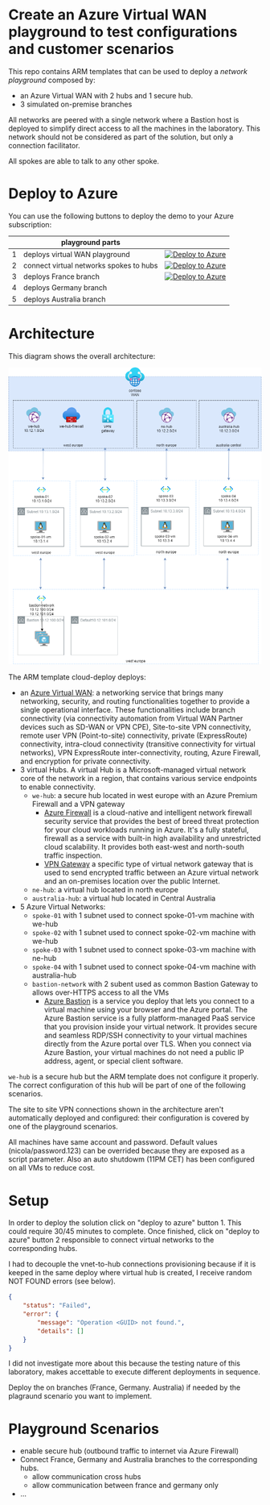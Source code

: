 # Create an Azure Virtual WAN playground to test configurations and customer scenarios

This repo contains ARM templates that can be used to deploy a _network playground_ composed by:

* an Azure Virtual WAN with 2 hubs and 1 secure hub.
* 3 simulated on-premise branches

All networks are peered with a single network where a Bastion host is deployed to simplify direct access to all the machines in the laboratory. This network should not be considered as part of the solution, but only a connection facilitator. 

All spokes are able to talk to any other spoke.


# Deploy to Azure
You can use the following buttons to deploy the demo to your Azure subscription:

| | playground parts| &nbsp; |
|---|---|---|
| 1 | deploys virtual WAN playground | [![Deploy to Azure](https://aka.ms/deploytoazurebutton)](https://portal.azure.com/#create/Microsoft.Template/uri/https%3A%2F%2Fraw.githubusercontent.com%2Fnicolgit%2Fazure-virtual-wan-playground%2Fmain%2Fcloud-deploy.json)
| 2 | connect virtual networks spokes to hubs | [![Deploy to Azure](https://aka.ms/deploytoazurebutton)](https://portal.azure.com/#create/Microsoft.Template/uri/https%3A%2F%2Fraw.githubusercontent.com%2Fnicolgit%2Fazure-virtual-wan-playground%2Fmain%2Fvnet-connections-deploy.json)
|3| deploys France branch | [![Deploy to Azure](https://aka.ms/deploytoazurebutton)](https://portal.azure.com/#create/Microsoft.Template/uri/https%3A%2F%2Fraw.githubusercontent.com%2Fnicolgit%2Fazure-virtual-wan-playground%2Fmain%2Ffrance-deploy.json) |
|4| deploys Germany branch | |
|5| deploys Australia branch  | |


# Architecture

This diagram shows the overall architecture:


![lab architecture](images/lab-architecture.png)

The ARM template cloud-deploy deploys:

* an [Azure Virtual WAN](https://docs.microsoft.com/en-us/azure/virtual-wan/virtual-wan-about): a networking service that brings many networking, security, and routing functionalities together to provide a single operational interface. These functionalities include branch connectivity (via connectivity automation from Virtual WAN Partner devices such as SD-WAN or VPN CPE), Site-to-site VPN connectivity, remote user VPN (Point-to-site) connectivity, private (ExpressRoute) connectivity, intra-cloud connectivity (transitive connectivity for virtual networks), VPN ExpressRoute inter-connectivity, routing, Azure Firewall, and encryption for private connectivity. 
* 3 virtual Hubs. A virtual Hub is a Microsoft-managed virtual network core of the network in a region, that contains various service endpoints to enable connectivity.
  * `we-hub`: a secure hub located in west europe with an Azure Premium Firewall and a VPN gateway
    * [Azure Firewall](https://docs.microsoft.com/en-us/azure/firewall/overview) is a cloud-native and intelligent network firewall security service that provides the best of breed threat protection for your cloud workloads running in Azure. It's a fully stateful, firewall as a service with built-in high availability and unrestricted cloud scalability. It provides both east-west and north-south traffic inspection.
    * [VPN Gateway](https://docs.microsoft.com/en-us/azure/vpn-gateway/vpn-gateway-about-vpngateways) a specific type of virtual network gateway that is used to send encrypted traffic between an Azure virtual network and an on-premises location over the public Internet.
  *  `ne-hub`: a virtual hub located in north europe
  *  `australia-hub`: a virtual hub located in Central Australia
* 5 Azure Virtual Networks:
  * `spoke-01` with 1 subnet used to connect spoke-01-vm machine with we-hub
  * `spoke-02` with 1 subnet used to connect spoke-02-vm machine with we-hub
  * `spoke-03` with 1 subnet used to connect spoke-03-vm machine with ne-hub
  * `spoke-04` with 1 subnet used to connect spoke-04-vm machine with australia-hub
  * `bastion-network` with 2 subent used as common Bastion Gateway to allows over-HTTPS access to all the VMs
    * [Azure Bastion](https://docs.microsoft.com/en-us/azure/bastion/bastion-overview) is a service you deploy that lets you connect to a virtual machine using your browser and the Azure portal. The Azure Bastion service is a fully platform-managed PaaS service that you provision inside your virtual network. It provides secure and seamless RDP/SSH connectivity to your virtual machines directly from the Azure portal over TLS. When you connect via Azure Bastion, your virtual machines do not need a public IP address, agent, or special client software.

`we-hub` is a secure hub but the ARM template does not configure it properly. The correct configuration of this hub will be part of one of the following scenarios.

The site to site VPN connections shown in the architecture aren't automatically deployed and configured: their configuration is covered by one of the playground scenarios.


All machines have same account and password. Default values (nicola/password.123) can be overrided because they are exposed as a script parameter. Also an auto shutdowm  (11PM CET) has been configured on all VMs to reduce cost.

# Setup
In order to deploy the solution click on "deploy to azure" button 1. This could require 30/45 minutes to complete. Once finished, click on "deploy to azure" button 2 responsible to connect virtual networks to the corresponding hubs.

I had to decouple the vnet-to-hub connections provisioning because if it is keeped in the same deploy where virtual hub is created, I receive random NOT FOUND errors (see below). 

```json
{
    "status": "Failed",
    "error": {
        "message": "Operation <GUID> not found.",
        "details": []
    }
}
```

I did not investigate more about this because the testing nature of this laboratory, makes accettable to execute different deployments in sequence.

Deploy the on branches (France, Germany. Australia) if needed by the plagraund scenario you want to implement.

# Playground Scenarios

* enable secure hub (outbound traffic to internet via Azure Firewall)
* Connect France, Germany and Australia branches to the corresponding hubs.
  * allow communication cross hubs
  * allow communication between france and germany only
* ...
